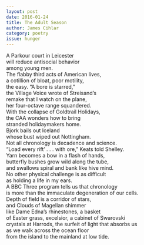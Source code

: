 ```yaml
---
layout: post 
date: 2016-01-24
title: The Adult Season
author: James Cihlar
category: poetry
issue: hunger
---
```

A Parkour court in Leicester  
will reduce antisocial behavior  
among young men.  
The flabby third acts of American lives,  
a cotillion of bloat, poor motility,  
the easy. “A bore is starred,”  
the Village Voice wrote of Streisand’s  
remake that I watch on the plane,  
her four-octave range squandered.  
With the collapse of Goldtrail Holidays,  
the CAA wonders how to bring  
stranded holidaymakers home.  
Bjork bails out Iceland  
whose bust wiped out Nottingham.  
Not all chronology is decadence and science.  
“Load every rift’ . . . with ore,” Keats told Shelley.  
Yarn becomes a bow in a flash of hands,  
butterfly bushes grow wild along the tube,  
and swallows spiral and bank like hive mind.  
No other physical challenge is as difficult  
as holding a life in my ears.  
A BBC Three program tells us that chronology  
is more than the immaculate degeneration of our cells.  
Depth of field is a corridor of stars,  
and Clouds of Magellan shimmer  
like Dame Edna’s rhinestones, a basket  
of Easter grass, excelsior, a cabinet of Swarovski  
crystals at Harrods, the surfeit of light that absorbs us  
as we walk across the ocean floor  
from the island to the mainland at low tide.